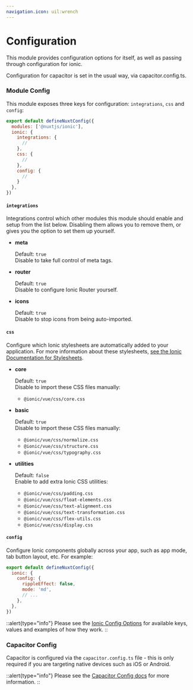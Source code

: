 ```yaml
---
navigation.icon: uil:wrench
---
```


# Configuration

This module provides configuration options for itself, as well as passing through configuration for ionic.

Configuration for capacitor is set in the usual way, via capacitor.config.ts.

### Module Config

This module exposes three keys for configuration: `integrations`, `css` and `config`:

```js [nuxt.config.ts]
export default defineNuxtConfig({
  modules: ['@nuxtjs/ionic'],
  ionic: {
    integrations: {
      //
    },
    css: {
      //
    },
    config: {
      //
    }
  },
})
```

#### `integrations`

Integrations control which other modules this module should enable and setup from the list below. Disabling them allows you to remove them, or gives you the option to set them up yourself.

- **meta**

  Default: `true`  
  Disable to take full control of meta tags.

- **router**

  Default: `true`  
  Disable to configure Ionic Router yourself.

- **icons**

  Default: `true`  
  Disable to stop icons from being auto-imported.

#### `css`

Configure which Ionic stylesheets are automatically added to your application. For more information about
these stylesheets, [see the Ionic Documentation for Stylesheets](https://ionicframework.com/docs/layout/global-stylesheets).

- **core**

  Default: `true`  
  Disable to import these CSS files manually:

  - `@ionic/vue/css/core.css`

- **basic**

  Default: `true`  
  Disable to import these CSS files manually:

  - `@ionic/vue/css/normalize.css`
  - `@ionic/vue/css/structure.css`
  - `@ionic/vue/css/typography.css`

- **utilities**

  Default: `false`  
  Enable to add extra Ionic CSS utilities:

  - `@ionic/vue/css/padding.css`
  - `@ionic/vue/css/float-elements.css`
  - `@ionic/vue/css/text-alignment.css`
  - `@ionic/vue/css/text-transformation.css`
  - `@ionic/vue/css/flex-utils.css`
  - `@ionic/vue/css/display.css`

#### `config`

Configure Ionic components globally across your app, such as app mode, tab button layout, etc. For example:

```js [nuxt.config.ts]
export default defineNuxtConfig({
  ionic: {
    config: {
      rippleEffect: false,
      mode: 'md',
      // ...
    },
  },
})
```

::alert{type="info"}
Please see the [Ionic Config Options](https://ionicframework.com/docs/vue/config#config-options) for available keys, values
and examples of how they work.
::

### Capacitor Config

Capacitor is configured via the `capacitor.config.ts` file - this is only required if you are targeting native devices such as iOS or Android.

::alert{type="info"}
Please see the [Capacitor Config docs](https://capacitorjs.com/docs/config) for more information.
::

